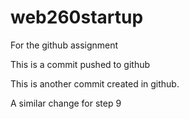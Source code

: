 # web260startup
For the github assignment

This is a commit pushed to github

This is another commit created in github.

A similar change for step 9